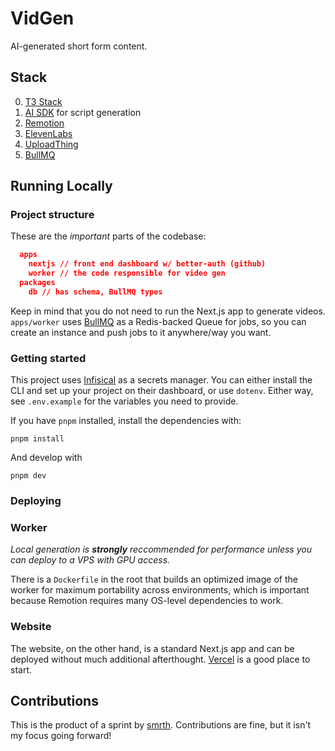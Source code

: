 # VidGen

AI-generated short form content.

## Stack

0. [T3 Stack](https://create.t3.gg)
1. [AI SDK](https://ai-sdk.dev) for script generation
2. [Remotion](https://remotion.dev)
3. [ElevenLabs](https://elevenlabs.io/)
4. [UploadThing](https://uploadthing.com)
5. [BullMQ](https://bullmq.io)

## Running Locally

### Project structure

These are the _important_ parts of the codebase:

```json
  apps
    nextjs // front end dashboard w/ better-auth (github)
    worker // the code responsible for video gen
  packages
    db // has schema, BullMQ types
```

Keep in mind that you do not need to run the Next.js app to generate videos. `apps/worker` uses [BullMQ](https://docs.bullmq.io/) as a Redis-backed Queue for jobs, so you can create an instance and push jobs to it anywhere/way you want.

### Getting started

This project uses [Infisical](https://infisical.com) as a secrets manager. You can either install the CLI and set up your project on their dashboard, or use `dotenv`. Either way, see `.env.example` for the variables you need to provide.

If you have `pnpm` installed, install the dependencies with:

`pnpm install`

And develop with

`pnpm dev`

### Deploying

### Worker

_Local generation is **strongly** reccommended for performance unless you can deploy to a VPS with GPU access._

There is a `Dockerfile` in the root that builds an optimized image of the worker for maximum portability across environments, which is important because Remotion requires many OS-level dependencies to work.

### Website

The website, on the other hand, is a standard Next.js app and can be deployed without much additional afterthought. [Vercel](https://vercel.com) is a good place to start.

## Contributions

This is the product of a sprint by [smrth](https://smrth.dev). Contributions are fine, but it isn't my focus going forward!
